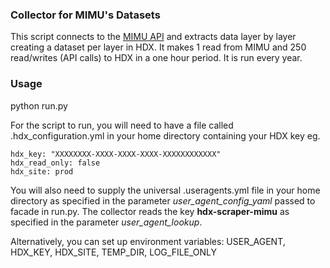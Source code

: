 ### Collector for MIMU's Datasets

This script connects to the [MIMU API](https://geonode.themimu.info/layers/) and extracts data layer by layer creating a dataset per layer in HDX. It makes 1 read from MIMU and 250 read/writes (API calls) to HDX in a one hour period. It is run every year.

### Usage
python run.py

For the script to run, you will need to have a file called .hdx_configuration.yml in your home directory containing your HDX key eg.

    hdx_key: "XXXXXXXX-XXXX-XXXX-XXXX-XXXXXXXXXXXX"
    hdx_read_only: false
    hdx_site: prod
    
 You will also need to supply the universal .useragents.yml file in your home directory as specified in the parameter *user_agent_config_yaml* passed to facade in run.py. The collector reads the key **hdx-scraper-mimu** as specified in the parameter *user_agent_lookup*.
 
 Alternatively, you can set up environment variables: USER_AGENT, HDX_KEY, HDX_SITE, TEMP_DIR, LOG_FILE_ONLY